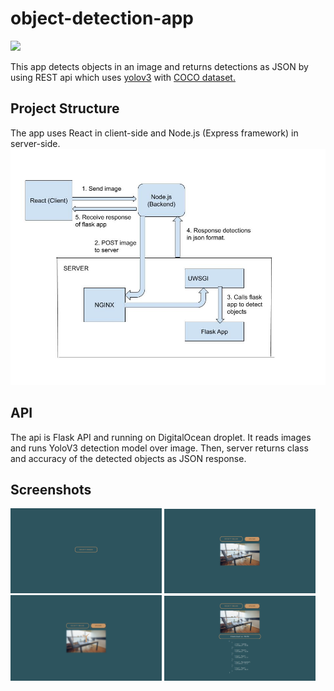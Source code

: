 # object-detection-app

![](https://media.giphy.com/media/Ih0IoHInv0x3vm4Nnr/giphy.gif)


This app detects objects in an image and returns detections as JSON by using REST api which uses [yolov3](https://pjreddie.com/darknet/yolo/) with [COCO dataset.](https://cocodataset.org/#home)


## Project Structure
The app uses React in client-side and Node.js (Express framework) in server-side.
![](https://raw.githubusercontent.com/buraksekili/object-detection-app/master/screenshots/flow.jpg)

## API

The api is Flask API and running on DigitalOcean droplet. It reads images and runs YoloV3 detection model over image. Then, server returns class and accuracy of the detected objects as JSON response.

## Screenshots
<p >
  <img src="screenshots/1.PNG" alt="home" width=48% />
  <img src="screenshots/2.PNG" alt="input box" width=48%/>
  <br />
  <img src="screenshots/3.PNG" alt="sending input" width=48%/>
  <img src="screenshots/4.PNG" alt="result" width=48%/>
</p>
